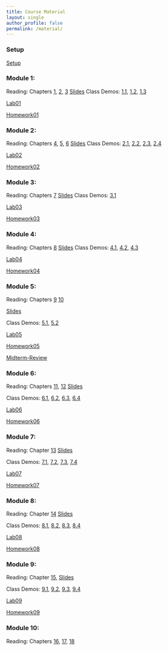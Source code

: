 ```yaml
---
title: Course Material
layout: single
author_profile: false
permalink: /material/
---
```


### Setup

[Setup](http://datahub2.cs.umass.edu/hub/user-redirect/git-pull?repo=https%3A%2F%2Fgithub.com%2Fumass-data-science%2Fcurrent-CS108&urlpath=tree%2Fcurrent-CS108%2Fmodule1%2F1-in_class_code_and_data%2Fsetup.ipynb&branch=master)

### Module 1:
Reading: Chapters [1](https://umass-data-science.github.io/CS108website/textbook/01/what-is-data-science/), [2](https://umass-data-science.github.io/CS108website/textbook/02/causality-and-experiments/), [3](https://umass-data-science.github.io/CS108website/textbook/03/programming-in-python/)
[Slides](https://github.com/umass-data-science/current-CS108/raw/master/module1/1-slides.pdf)
Class Demos: [1.1](http://datahub2.cs.umass.edu/hub/user-redirect/git-pull?repo=https%3A%2F%2Fgithub.com%2Fumass-data-science%2Fcurrent-CS108&urlpath=tree%2Fcurrent-CS108%2Fmodule1%2F1-in_class_code_and_data%2F1.0-intro_to_python.ipynb&branch=master), [1.2](http://datahub2.cs.umass.edu/hub/user-redirect/git-pull?repo=https%3A%2F%2Fgithub.com%2Fumass-data-science%2Fcurrent-CS108&urlpath=tree%2Fcurrent-CS108%2Fmodule1%2F1-in_class_code_and_data%2F1.1-adventures_of_huckleberry_finn_and_little_women_visualization.ipynb&branch=master),
[1.3](http://datahub2.cs.umass.edu/hub/user-redirect/git-pull?repo=https%3A%2F%2Fgithub.com%2Fumass-data-science%2Fcurrent-CS108&urlpath=tree%2Fcurrent-CS108%2Fmodule1%2F1-in_class_code_and_data%2F1.2-real_vs_fake_news_visualization.ipynb&branch=master)

[Lab01](http://datahub2.cs.umass.edu/hub/user-redirect/git-pull?repo=https%3A%2F%2Fgithub.com%2Fumass-data-science%2Fcurrent-CS108&urlpath=tree%2Fcurrent-CS108%2Fmodule1%2F1-lab%2Flab01.ipynb&branch=master)

[Homework01](http://datahub2.cs.umass.edu/hub/user-redirect/git-pull?repo=https%3A%2F%2Fgithub.com%2Fumass-data-science%2Fcurrent-CS108&urlpath=tree%2Fcurrent-CS108%2F.%2Fmodule1%2F1-hw%2Fhw01.ipynb&branch=master)


### Module 2:
Reading: Chapters [4](https://umass-data-science.github.io/CS108website/textbook/04/data-types/), [5](https://umass-data-science.github.io/CS108website/textbook/05/sequences/), [6](https://umass-data-science.github.io/CS108website/textbook/06/tables/)
[Slides](https://github.com/umass-data-science/current-CS108/raw/master/module2/2-slides.pdf)
Class Demos: [2.1](http://datahub2.cs.umass.edu/hub/user-redirect/git-pull?repo=https%3A%2F%2Fgithub.com%2Fumass-data-science%2Fcurrent-CS108&urlpath=tree%2Fcurrent-CS108%2Fmodule2%2F2-in_class_code_and_data%2F2.1-examples_of_numbers_strings_types_ranges_and_arrays.ipynb&branch=master),
[2.2](http://datahub2.cs.umass.edu/hub/user-redirect/git-pull?repo=https%3A%2F%2Fgithub.com%2Fumass-data-science%2Fcurrent-CS108&urlpath=tree%2Fcurrent-CS108%2Fmodule2%2F2-in_class_code_and_data%2F2.2-examples_of_working_with_tables_especially_table_functions.ipynb&branch=master),
[2.3](http://datahub2.cs.umass.edu/hub/user-redirect/git-pull?repo=https%3A%2F%2Fgithub.com%2Fumass-data-science%2Fcurrent-CS108&urlpath=tree%2Fcurrent-CS108%2Fmodule2%2F2-in_class_code_and_data%2F2.3-table_example_census_walk_through.ipynb&branch=master),
[2.4](http://datahub2.cs.umass.edu/hub/user-redirect/git-pull?repo=https%3A%2F%2Fgithub.com%2Fumass-data-science%2Fcurrent-CS108&urlpath=tree%2Fcurrent-CS108%2Fmodule2%2F2-in_class_code_and_data%2F2.4-NBA_in_class_exercise.ipynb&branch=master)

[Lab02](http://datahub2.cs.umass.edu/hub/user-redirect/git-pull?repo=https%3A%2F%2Fgithub.com%2Fumass-data-science%2Fcurrent-CS108&urlpath=tree%2Fcurrent-CS108%2Fmodule2%2F2-lab%2Flab02.ipynb&branch=master)

[Homework02](http://datahub2.cs.umass.edu/hub/user-redirect/git-pull?repo=https%3A%2F%2Fgithub.com%2Fumass-data-science%2Fcurrent-CS108&urlpath=tree%2Fcurrent-CS108%2Fmodule2%2F2-hw%2Fhw02.ipynb&branch=master)

### Module 3:
Reading:  Chapters [7](https://umass-data-science.github.io/CS108website/textbook/07/visualization/)
[Slides](https://github.com/umass-data-science/current-CS108/raw/master/module3/3-slides.pdf)
Class Demos: [3.1](http://datahub2.cs.umass.edu/hub/user-redirect/git-pull?repo=https%3A%2F%2Fgithub.com%2Fumass-data-science%2Fcurrent-CS108&urlpath=tree%2Fcurrent-CS108%2Fmodule3%2F3-in_class_code_and_data%2F3.1-chart_types_categorical_and_numerical_distributions.ipynb&branch=master)

[Lab03](http://datahub2.cs.umass.edu/hub/user-redirect/git-pull?repo=https%3A%2F%2Fgithub.com%2Fumass-data-science%2Fcurrent-CS108&urlpath=tree%2Fcurrent-CS108%2F%2Fmodule3%2F3-lab%2Flab03.ipynb&branch=master)

[Homework03](http://datahub2.cs.umass.edu/hub/user-redirect/git-pull?repo=https%3A%2F%2Fgithub.com%2Fumass-data-science%2Fcurrent-CS108&urlpath=tree%2Fcurrent-CS108%2F%2Fmodule3%2F3-hw%2Fhw03.ipynb&branch=master)


### Module 4:
Reading:  Chapters [8](https://umass-data-science.github.io/CS108website/textbook/08/functions-and-tables/)
[Slides](https://github.com/umass-data-science/current-CS108/raw/master/module4/4-slides.pdf)
Class Demos: [4.1](https://datahub2.cs.umass.edu/hub/user-redirect/git-pull?repo=https%3A%2F%2Fgithub.com%2Fumass-data-science%2Fcurrent-CS108&urlpath=tree%2Fcurrent-CS108%2Fmodule4%2F4-in_class_code_and_data%2F4.1-functions_apply_prediction_groups_pivot_tables.ipynb&branch=master), [4.2](https://datahub2.cs.umass.edu/hub/user-redirect/git-pull?repo=https%3A%2F%2Fgithub.com%2Fumass-data-science%2Fcurrent-CS108&urlpath=tree%2Fcurrent-CS108%2Fmodule4%2F4-in_class_code_and_data%2F4.2-take_home_question_on_starter_players_nba.ipynb&branch=master), [4.3](https://datahub2.cs.umass.edu/hub/user-redirect/git-pull?repo=https%3A%2F%2Fgithub.com%2Fumass-data-science%2Fcurrent-CS108&urlpath=tree%2Fcurrent-CS108%2Fmodule4%2F4-in_class_code_and_data%2F4.3-joins.ipynb&branch=master)

[Lab04](https://datahub2.cs.umass.edu/hub/user-redirect/git-pull?repo=https%3A%2F%2Fgithub.com%2Fumass-data-science%2Fcurrent-CS108&urlpath=tree%2Fcurrent-CS108%2Fmodule4%2F4-lab%2Flab04.ipynb&branch=master)

[Homework04](https://datahub2.cs.umass.edu/hub/user-redirect/git-pull?repo=https%3A%2F%2Fgithub.com%2Fumass-data-science%2Fcurrent-CS108&urlpath=tree%2Fcurrent-CS108%2Fmodule4%2F4-hw%2Fhw04.ipynb&branch=master)

### Module 5:
Reading:  Chapters [9](https://umass-data-science.github.io/CS108website/textbook/09/randomness/) [10](https://umass-data-science.github.io/CS108website/textbook/10/sampling-and-empirical-distributions/)

[Slides](https://github.com/umass-data-science/current-CS108/raw/master/module5/5-slides.pdf)

Class Demos: [5.1](http://datahub2.cs.umass.edu/hub/user-redirect/git-pull?repo=https%3A%2F%2Fgithub.com%2Fumass-data-science%2Fcurrent-CS108&urlpath=tree%2Fcurrent-CS108%2Fmodule5%2F5-in_class_code_and_data%2F5.1-comparisons_conditionals_randomness_iteration_simulation_montyhall_and_probabilities.ipynb&branch=master), [5.2](http://datahub2.cs.umass.edu/hub/user-redirect/git-pull?repo=https%3A%2F%2Fgithub.com%2Fumass-data-science%2Fcurrent-CS108&urlpath=tree%2Fcurrent-CS108%2Fmodule5%2F5-in_class_code_and_data%2F5.2-sampling_distributions_large_random_samples_and_statistic.ipynb&branch=master)

[Lab05](http://datahub2.cs.umass.edu/hub/user-redirect/git-pull?repo=https%3A%2F%2Fgithub.com%2Fumass-data-science%2Fcurrent-CS108&urlpath=tree%2Fcurrent-CS108%2Fmodule5%2F5-lab%2Flab05.ipynb&branch=master)

[Homework05](http://datahub2.cs.umass.edu/hub/user-redirect/git-pull?repo=https%3A%2F%2Fgithub.com%2Fumass-data-science%2Fcurrent-CS108&urlpath=tree%2Fcurrent-CS108%2Fmodule5%2F5-hw%2Fhw05.ipynb&branch=master)

[Midterm-Review](https://datahub2.cs.umass.edu/hub/user-redirect/git-pull?repo=https%3A%2F%2Fgithub.com%2Fumass-data-science%2Fcurrent-CS108&urlpath=tree%2Fcurrent-CS108%2Fexams%2Fmidterm_exam_review.ipynb&branch=master)

### Module 6:
Reading: Chapters [11](https://umass-data-science.github.io/CS108website/textbook/11/testing-hypotheses/), [12](https://umass-data-science.github.io/CS108website/textbook/12/comparing-two-samples/)
[Slides](https://github.com/umass-data-science/current-CS108/raw/master/module6/6-slides.pdf)

Class Demos: [6.1](http://datahub2.cs.umass.edu/hub/user-redirect/git-pull?repo=https%3A%2F%2Fgithub.com%2Fumass-data-science%2Fcurrent-CS108&urlpath=tree%2Fcurrent-CS108%2Fmodule6%2F6-in_class_code_and_data%2F6.1%2520-%2520Assessing%2520Models.ipynb&branch=master), [6.2](http://datahub2.cs.umass.edu/hub/user-redirect/git-pull?repo=https%3A%2F%2Fgithub.com%2Fumass-data-science%2Fcurrent-CS108&urlpath=tree%2Fcurrent-CS108%2Fmodule6%2F6-in_class_code_and_data%2F6.2%2520-%2520GSI%27s%2520Defense.ipynb&branch=master), [6.3](http://datahub2.cs.umass.edu/hub/user-redirect/git-pull?repo=https%3A%2F%2Fgithub.com%2Fumass-data-science%2Fcurrent-CS108&urlpath=tree%2Fcurrent-CS108%2Fmodule6%2F6-in_class_code_and_data%2F6.3%2520-%2520AB%2520testing.ipynb&branch=master), [6.4](http://datahub2.cs.umass.edu/hub/user-redirect/git-pull?repo=https%3A%2F%2Fgithub.com%2Fumass-data-science%2Fcurrent-CS108&urlpath=tree%2Fcurrent-CS108%2Fmodule6%2F6-in_class_code_and_data%2F6.4%2520-%2520Causality.ipynb&branch=master)

[Lab06](http://datahub2.cs.umass.edu/hub/user-redirect/git-pull?repo=https%3A%2F%2Fgithub.com%2Fumass-data-science%2Fcurrent-CS108&urlpath=tree%2Fcurrent-CS108%2Fmodule6%2F6-lab%2Flab06.ipynb&branch=master)

[Homework06](http://datahub2.cs.umass.edu/hub/user-redirect/git-pull?repo=https%3A%2F%2Fgithub.com%2Fumass-data-science%2Fcurrent-CS108&urlpath=tree%2Fcurrent-CS108%2Fmodule6%2F6-hw%2Fhw06.ipynb&branch=master)

### Module 7:
Reading: Chapter [13](https://umass-data-science.github.io/CS108website/textbook/13/estimation/)
[Slides](https://github.com/umass-data-science/current-CS108/raw/master/module7/7-slides.pdf)

Class Demos: [7.1](http://datahub2.cs.umass.edu/hub/user-redirect/git-pull?repo=https%3A%2F%2Fgithub.com%2Fumass-data-science%2Fcurrent-CS108&urlpath=tree%2Fcurrent-CS108%2Fmodule7%2F7-in_class_code_and_data%2F7.1%2520-%2520Percentiles%252C%2520Bootstrap%252C%2520Confidence%2520Intervals.ipynb&branch=master), [7.2](http://datahub2.cs.umass.edu/hub/user-redirect/git-pull?repo=https%3A%2F%2Fgithub.com%2Fumass-data-science%2Fcurrent-CS108&urlpath=tree%2Fcurrent-CS108%2Fmodule7%2F7-in_class_code_and_data%2F7.2%2520-%2520Bootstrap%252C%2520Example%25202.ipynb&branch=master), [7.3](http://datahub2.cs.umass.edu/hub/user-redirect/git-pull?repo=https%3A%2F%2Fgithub.com%2Fumass-data-science%2Fcurrent-CS108&urlpath=tree%2Fcurrent-CS108%2Fmodule7%2F7-in_class_code_and_data%2F7.3%2520-%2520Confidence%2520interval%252C%2520Example%25202.ipynb&branch=master), [7.4](http://datahub2.cs.umass.edu/hub/user-redirect/git-pull?repo=https%3A%2F%2Fgithub.com%2Fumass-data-science%2Fcurrent-CS108&urlpath=tree%2Fcurrent-CS108%2Fmodule7%2F7-in_class_code_and_data%2F7.4%2520-%2520Confidence%2520intervals%2520in-class%2520Exercise.ipynb&branch=master)

[Lab07](http://datahub2.cs.umass.edu/hub/user-redirect/git-pull?repo=https%3A%2F%2Fgithub.com%2Fumass-data-science%2Fcurrent-CS108&urlpath=tree%2Fcurrent-CS108%2Fmodule7%2F7-lab%2Flab07.ipynb&branch=master)

[Homework07](http://datahub2.cs.umass.edu/hub/user-redirect/git-pull?repo=https%3A%2F%2Fgithub.com%2Fumass-data-science%2Fcurrent-CS108&urlpath=tree%2Fcurrent-CS108%2Fmodule7%2F7-hw%2Fhw07.ipynb&branch=master)

### Module 8:

Reading: Chapter [14](https://umass-data-science.github.io/CS108website/textbook/14/why-the-mean-matters/)
[Slides](https://github.com/umass-data-science/current-CS108/raw/master/module8/8-slides.pdf)

Class Demos: [8.1](http://datahub2.cs.umass.edu/hub/user-redirect/git-pull?repo=https%3A%2F%2Fgithub.com%2Fumass-data-science%2Fcurrent-CS108&urlpath=tree%2Fcurrent-CS108%2Fmodule8%2F8-in_class_code_and_data%2F8.1%2520-%2520Average%252C%2520and%252C%2520Standard%2520Deviation.ipynb&branch=master), [8.2](http://datahub2.cs.umass.edu/hub/user-redirect/git-pull?repo=https%3A%2F%2Fgithub.com%2Fumass-data-science%2Fcurrent-CS108&urlpath=tree%2Fcurrent-CS108%2Fmodule8%2F8-in_class_code_and_data%2F8.2%2520-%2520Chebyshev%27s%2520Bounds%252C%2520Standard%2520Units%252C%2520and%2520the%2520Bell%2520Curve.ipynb&branch=master), [8.3](http://datahub2.cs.umass.edu/hub/user-redirect/git-pull?repo=https%3A%2F%2Fgithub.com%2Fumass-data-science%2Fcurrent-CS108&urlpath=tree%2Fcurrent-CS108%2Fmodule8%2F8-in_class_code_and_data%2F8.3%2520-%2520Standard%2520Units%252C%2520Central%2520Limit%2520Theorem%252C%2520and%252C%2520Distribution%2520of%2520the%2520Sample%2520Average.ipynb&branch=master), [8.4](http://datahub2.cs.umass.edu/hub/user-redirect/git-pull?repo=https%3A%2F%2Fgithub.com%2Fumass-data-science%2Fcurrent-CS108&urlpath=tree%2Fcurrent-CS108%2Fmodule8%2F8-in_class_code_and_data%2F8.4%2520-%2520CLT%252C%2520and%252C%2520Variability%2520of%2520Sample%2520Average.ipynb&branch=master)

[Lab08](http://datahub2.cs.umass.edu/hub/user-redirect/git-pull?repo=https%3A%2F%2Fgithub.com%2Fumass-data-science%2Fcurrent-CS108&urlpath=tree%2Fcurrent-CS108%2Fmodule8%2F8-lab%2Flab08.ipynb&branch=master)

[Homework08](http://datahub2.cs.umass.edu/hub/user-redirect/git-pull?repo=https%3A%2F%2Fgithub.com%2Fumass-data-science%2Fcurrent-CS108&urlpath=tree%2Fcurrent-CS108%2Fmodule8%2F8-hw%2Fhw08.ipynb&branch=master)

### Module 9:
Reading: Chapter [15](https://umass-data-science.github.io/CS108website/textbook/15/prediction/),
[Slides](https://github.com/umass-data-science/current-CS108/raw/master/module9/9-slides.pdf)

Class Demos: [9.1](http://datahub2.cs.umass.edu/hub/user-redirect/git-pull?repo=https%3A%2F%2Fgithub.com%2Fumass-data-science%2Fcurrent-CS108&urlpath=tree%2Fcurrent-CS108%2Fmodule9%2F9-in_class_code_and_data%2F9.1%2520-%2520Prediction%252C%2520Association%252C%2520and%2520Correlation.ipynb&branch=master), [9.2](http://datahub2.cs.umass.edu/hub/user-redirect/git-pull?repo=https%3A%2F%2Fgithub.com%2Fumass-data-science%2Fcurrent-CS108&urlpath=tree%2Fcurrent-CS108%2Fmodule9%2F9-in_class_code_and_data%2F9.2%2520-%2520Prediction%2520Lines.ipynb&branch=master), [9.3](http://datahub2.cs.umass.edu/hub/user-redirect/git-pull?repo=https%3A%2F%2Fgithub.com%2Fumass-data-science%2Fcurrent-CS108&urlpath=tree%2Fcurrent-CS108%2Fmodule9%2F9-in_class_code_and_data%2F9.3%2520-%2520Numerical%2520Optimization.ipynb&branch=master), [9.4](http://datahub2.cs.umass.edu/hub/user-redirect/git-pull?repo=https%3A%2F%2Fgithub.com%2Fumass-data-science%2Fcurrent-CS108&urlpath=tree%2Fcurrent-CS108%2Fmodule9%2F9-in_class_code_and_data%2F9.4%2520-%2520Residuals.ipynb&branch=master)

[Lab09](http://datahub2.cs.umass.edu/hub/user-redirect/git-pull?repo=https%3A%2F%2Fgithub.com%2Fumass-data-science%2Fcurrent-CS108&urlpath=tree%2Fcurrent-CS108%2Fmodule9%2F9-lab%2Flab09.ipynb&branch=master)

[Homework09](http://datahub2.cs.umass.edu/hub/user-redirect/git-pull?repo=https%3A%2F%2Fgithub.com%2Fumass-data-science%2Fcurrent-CS108&urlpath=tree%2Fcurrent-CS108%2Fmodule9%2F9-hw%2Fhw09.ipynb&branch=master)

### Module 10:
Reading: Chapters [16](https://umass-data-science.github.io/CS108website/textbook/16/inference-for-regression/), [17](https://umass-data-science.github.io/CS108website/textbook/17/classification/), [18](https://umass-data-science.github.io/CS108website/textbook/18/updating-predictions/)
